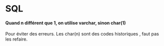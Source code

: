 # SQL
#### Quand n différent que 1, on utilise varchar, sinon char(1)
Pour éviter des erreurs. Les char(n) sont des codes historiques , faut pas les refaire.